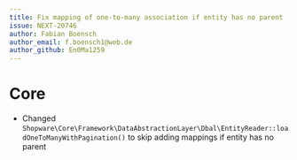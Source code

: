 ```yaml
---
title: Fix mapping of one-to-many association if entity has no parent
issue: NEXT-20746
author: Fabian Boensch
author_email: f.boensch1@web.de
author_github: En0Ma1259
---
```

# Core
* Changed `Shopware\Core\Framework\DataAbstractionLayer\Dbal\EntityReader::loadOneToManyWithPagination()` to skip adding mappings if entity has no parent
